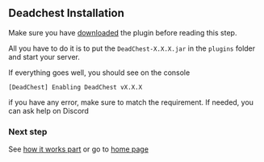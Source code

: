 ## Deadchest Installation

Make sure you have [downloaded](https://apavarino.github.io/Deadchest/download) the plugin before reading this step.

All you have to do it is to put the `DeadChest-X.X.X.jar` in the `plugins` folder and start your server.

If everything goes well, you should see on the console

```
[DeadChest] Enabling DeadChest vX.X.X
```

if you have any error, make sure to match the requirement. If needed, you can ask help on Discord

### Next step
See [how it works part](https://apavarino.github.io/Deadchest/how-it-works) or go to [home page](https://apavarino.github.io/Deadchest)

